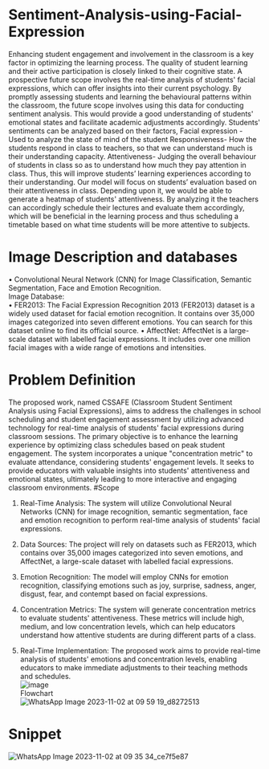 # Sentiment-Analysis-using-Facial-Expression
Enhancing student engagement and involvement in the classroom is a key factor in optimizing the learning process. The quality of student learning and their active participation is closely linked to their cognitive state. A prospective future scope involves the real-time analysis of students' facial expressions, which can offer insights into their current psychology. By promptly assessing students and learning the behavioural patterns within the classroom, the future scope involves using this data for conducting sentiment analysis. This would provide a good understanding of students' emotional states and facilitate academic adjustments accordingly. Students' sentiments can be analyzed based on their factors, Facial expression - Used to analyze the state of mind of the student Responsiveness- How the students respond in class to teachers, so that we can understand much is their understanding capacity. Attentiveness- Judging the overall behaviour of students in class so as to understand how much they pay attention in class. Thus, this will improve students’ learning experiences according to their understanding. Our model will focus on students’ evaluation based on their attentiveness in class. Depending upon it, we would be able to generate a heatmap of students' attentiveness. By analyzing it the teachers can accordingly schedule their lectures and evaluate them accordingly, which will be beneficial in the learning process and thus scheduling a timetable based on what time students will be more attentive to subjects.
# Image Description and databases
•	Convolutional Neural Network (CNN) for Image Classification, Semantic Segmentation, Face and Emotion Recognition. <br />
Image Database: <br />
•	FER2013: The Facial Expression Recognition 2013 (FER2013) dataset is a widely used dataset for facial emotion recognition. It contains over 35,000 images categorized into seven different emotions. You can search for this dataset online to find its official source. 
•	AffectNet: AffectNet is a large-scale dataset with labelled facial expressions. It includes over one million facial images with a wide range of emotions and intensities.
# Problem Definition
The proposed work, named CSSAFE (Classroom Student Sentiment Analysis using Facial Expressions), aims to address the challenges in school scheduling and student engagement assessment by utilizing advanced technology for real-time analysis of students' facial expressions during classroom sessions. The primary objective is to enhance the learning experience by optimizing class schedules based on peak student engagement. The system incorporates a unique "concentration metric" to evaluate attendance, considering students' engagement levels. It seeks to provide educators with valuable insights into students' attentiveness and emotional states, ultimately leading to more interactive and engaging classroom environments.
#Scope
1. Real-Time Analysis: The system will utilize Convolutional Neural Networks (CNN) for image recognition, semantic segmentation, face and emotion recognition to perform real-time analysis of students' facial expressions.<br />

2. Data Sources: The project will rely on datasets such as FER2013, which contains over 35,000 images categorized into seven emotions, and AffectNet, a large-scale dataset with labelled facial expressions.<br />

3. Emotion Recognition: The model will employ CNNs for emotion recognition, classifying emotions such as joy, surprise, sadness, anger, disgust, fear, and contempt based on facial expressions.<br />

4. Concentration Metrics: The system will generate concentration metrics to evaluate students' attentiveness. These metrics will include high, medium, and low concentration levels, which can help educators understand how attentive students are during different parts of a class.<br />

5. Real-Time Implementation: The proposed work aims to provide real-time analysis of students' emotions and concentration levels, enabling educators to make immediate adjustments to their teaching methods and schedules.<br />
![image](https://github.com/ApurvaK24/Sentiment-Analysis-using-Facial-Expression/assets/131984781/6e2a4866-4cb5-498d-bbfc-3f4ec6710fb8) <br />
Flowchart <br />
![WhatsApp Image 2023-11-02 at 09 59 19_d8272513](https://github.com/ApurvaK24/Sentiment-Analysis-using-Facial-Expression/assets/131984781/a70e80fc-0beb-4920-8671-4e2f383f92e2)
# Snippet
![WhatsApp Image 2023-11-02 at 09 35 34_ce7f5e87](https://github.com/ApurvaK24/Sentiment-Analysis-using-Facial-Expression/assets/131984781/6a3d18a6-1253-412e-ae57-69ef27d90a7c)








